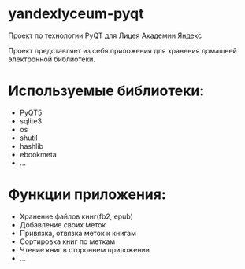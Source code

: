 # yandexlyceum-pyqt
Проект по технологии PyQT для Лицея Академии Яндекс

Проект представляет из себя приложения для хранения домашней электронной библиотеки.
# Используемые библиотеки:
- PyQT5
- sqlite3
- os
- shutil
- hashlib
- ebookmeta
- ...

# Функции приложения:
- Хранение файлов книг(fb2, epub)
- Добавление своих меток
- Привязка, отвязка меток к книгам
- Сортировка книг по меткам
- Чтение книг в стороннем приложении
- ...